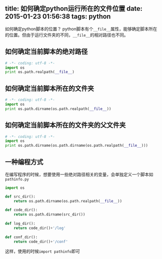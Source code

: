 title: 如何确定python运行所在的文件位置
date: 2015-01-23 01:56:38
tags: python 
---
如何确定python脚本的位置？
python脚本有个`__file__`属性，能够确定脚本所在的位置。但由于运行文件夹的不同，`__file__`的相对路径也不同。

<!--more-->

## 如何确定当前脚本的绝对路径

```python
# -*- coding: utf-8 -*-
import os
print os.path.realpath(__file__)
```

## 如何确定当前脚本所在的文件夹

```python
# -*- coding: utf-8 -*-
import os
print os.path.dirname(os.path.realpath(__file__))
```

## 如何确定当前脚本所在的文件夹的父文件夹

```python
# -*- coding: utf-8 -*-
import os
print os.path.dirname(os.path.dirname(os.path.realpath(__file__)))
```

## 一种编程方式

在编写程序的时候，想要使用一些绝对路径相关的变量，会单独定义一个脚本如 `pathinfo.py`

```python
import os

def src_dir():
	return os.path.dirname(os.path.realpath(__file__))
	
def code_dir():
	return os.path.dirname(src_dir())
	
def log_dir():
	return code_dir()+'/log'
	
def conf_dir():
	return code_dir()+'/conf'
```

这样，使用的时候`import pathinfo`即可